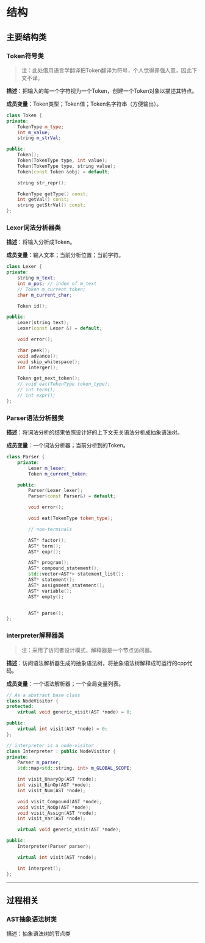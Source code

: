 <!--
 * @Author       : Daniel_Elendeer
 * @Date         : 2020-09-28 21:33:18
 * @LastEditors  : Daniel_Elendeer
 * @LastEditTime : 2020-10-25 11:11:25
 * @Description  :
-->

# 结构

## 主要结构类

### Token符号类

> 注：此处借用语言学翻译把Token翻译为符号，个人觉得差强人意，因此下文不译。

**描述**：把输入的每一个字符视为一个Token，创建一个Token对象以描述其特点。

**成员变量**：Token类型；Token值；Token名字符串（方便输出）。

```cpp
class Token {
private:
    TokenType m_type;
    int m_value;
    string m_strVal;

public:
    Token();
    Token(TokenType type, int value);
    Token(TokenType type, string value);
    Token(const Token &obj) = default;

    string str_repr();

    TokenType getType() const;
    int getVal() const;
    string getStrVal() const;
};
```

### Lexer词法分析器类

**描述**：将输入分析成Token。

**成员变量**：输入文本；当前分析位置；当前字符。

```cpp
class Lexer {
private:
    string m_text;
    int m_pos; // index of m_text
    // Token m_current_token;
    char m_current_char;

    Token id();

public:
    Lexer(string text);
    Lexer(const Lexer &) = default;

    void error();

    char peek();
    void advance();
    void skip_whitespace();
    int interger();

    Token get_next_token();
    // void eat(TokenType token_type);
    // int term();
    // int expr();
};
```

### Parser语法分析器类

**描述**：将词法分析的结果依照设计好的上下文无关语法分析成抽象语法树。

**成员变量**：一个词法分析器；当前分析到的Token。


```cpp
class Parser {
    private:
        Lexer m_lexer;
        Token m_current_token;

    public:
        Parser(Lexer lexer);
        Parser(const Parser&) = default;

        void error();

        void eat(TokenType token_type);

        // non-terminals

        AST* factor();
        AST* term();
        AST* expr();

        AST* program();
        AST* compound_statement();
        std::vector<AST*> statement_list();
        AST* statement();
        AST* assignment_statement();
        AST* variable();
        AST* empty();


        AST* parse();
};
```

### interpreter解释器类

> 注：采用了访问者设计模式，解释器是一个节点访问器。

**描述**：访问语法解析器生成的抽象语法树，将抽象语法树解释成可运行的cpp代码。

**成员变量**：一个语法解析器；一个全局变量列表。

```cpp
// As a abstract base class
class NodeVisitor {
protected:
    virtual void generic_visit(AST *node) = 0;

public:
    virtual int visit(AST *node) = 0;
};

// interpreter is a node-visitor
class Interpreter : public NodeVisitor {
private:
    Parser m_parser;
    std::map<std::string, int> m_GLOBAL_SCOPE;

    int visit_UnaryOp(AST *node);
    int visit_BinOp(AST *node);
    int visit_Num(AST *node);

    void visit_Compound(AST *node);
    void visit_NoOp(AST *node);
    void visit_Assign(AST *node);
    int visit_Var(AST *node);

    virtual void generic_visit(AST *node);

public:
    Interpreter(Parser parser);

    virtual int visit(AST *node);

    int interpret();
};

```

---

## 过程相关

### AST抽象语法树类

描述：抽象语法树的节点类

